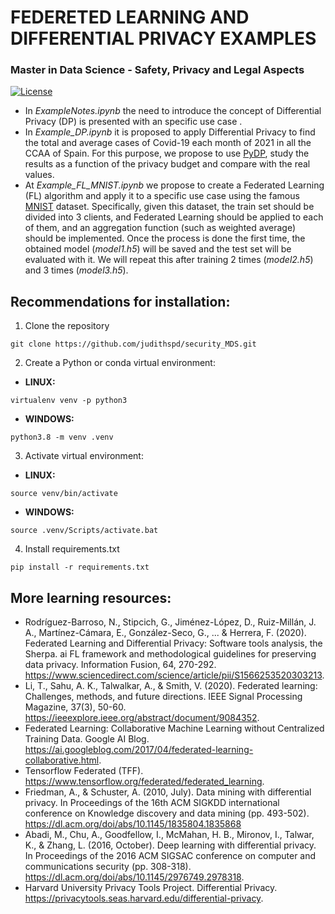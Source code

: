 # FEDERETED LEARNING AND DIFFERENTIAL PRIVACY EXAMPLES
### Master in Data Science - Safety, Privacy and Legal Aspects
[![License](https://img.shields.io/badge/License-Apache_2.0-blue.svg)](https://github.com/judithspd/security_MDS/blob/master/LICENSE) 

- In *ExampleNotes.ipynb* the need to introduce the concept of Differential Privacy (DP) is presented with an specific use case . 
- In *Example_DP.ipynb* it is proposed to apply Differential Privacy to find the total and average cases of Covid-19 each month of 2021 in all the CCAA of Spain. For this purpose, we propose to use [PyDP](https://github.com/OpenMined/PyDP), study the results as a function of the privacy budget and compare with the real values.
- At *Example_FL_MNIST.ipynb* we propose to create a Federated Learning (FL) algorithm and apply it to a specific use case using the famous [MNIST](https://keras.io/api/datasets/mnist/) dataset. Specifically, given this dataset, the train set should be divided into 3 clients, and Federated Learning should be applied to each of them, and an aggregation function (such as weighted average) should be implemented. Once the process is done the first time, the obtained model (*model1.h5*) will be saved and the test set will be evaluated with it. We will repeat this after training 2 times (*model2.h5*) and 3 times (*model3.h5*).

## Recommendations for installation:
1. Clone the repository
```
git clone https://github.com/judithspd/security_MDS.git
```
2. Create a Python or conda virtual environment:
  - **LINUX:**
  ```
  virtualenv venv -p python3
  ```
  - **WINDOWS:**
  ```
  python3.8 -m venv .venv
  ```
3. Activate virtual environment:
  - **LINUX:**
  ```
  source venv/bin/activate
  ```
  - **WINDOWS:**
  ```
  source .venv/Scripts/activate.bat
  ```
4. Install requirements.txt
```
pip install -r requirements.txt
```

## More learning resources:
- Rodríguez-Barroso, N., Stipcich, G., Jiménez-López, D., Ruiz-Millán, J. A., Martínez-Cámara, E., González-Seco, G., ... & Herrera, F. (2020). Federated Learning and Differential Privacy: Software tools analysis, the Sherpa. ai FL framework and methodological guidelines for preserving data privacy. Information Fusion, 64, 270-292. https://www.sciencedirect.com/science/article/pii/S1566253520303213.
- Li, T., Sahu, A. K., Talwalkar, A., & Smith, V. (2020). Federated learning: Challenges, methods, and future directions. IEEE Signal Processing Magazine, 37(3), 50-60. https://ieeexplore.ieee.org/abstract/document/9084352. 
- Federated Learning: Collaborative Machine Learning without Centralized Training Data. Google AI Blog. https://ai.googleblog.com/2017/04/federated-learning-collaborative.html.
- Tensorflow Federated (TFF). https://www.tensorflow.org/federated/federated_learning.
- Friedman, A., & Schuster, A. (2010, July). Data mining with differential privacy. In Proceedings of the 16th ACM SIGKDD international conference on Knowledge discovery and data mining (pp. 493-502). https://dl.acm.org/doi/abs/10.1145/1835804.1835868
- Abadi, M., Chu, A., Goodfellow, I., McMahan, H. B., Mironov, I., Talwar, K., & Zhang, L. (2016, October). Deep learning with differential privacy. In Proceedings of the 2016 ACM SIGSAC conference on computer and communications security (pp. 308-318). https://dl.acm.org/doi/abs/10.1145/2976749.2978318. 
- Harvard University Privacy Tools Project. Differential Privacy. https://privacytools.seas.harvard.edu/differential-privacy.
